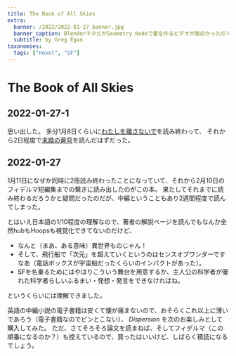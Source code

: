 ```yaml
---
title: The Book of All Skies
extra:
  banner: /2022/2022-01-27_banner.jpg
  banner_caption: BlenderネタだがGeometry Nodeで雷を作るビデオが面白かったので貼り付けてみる。不穏な空繋がりということで。合成が無茶苦茶だな。
  subtitle: by Greg Egan
taxonomies:
  tags: ["novel", "SF"]
---
```

# The Book of All Skies

## 2022-01-27-1

思い出した。
多分1月8日くらいに[わたしを離さないで](2022/2022-01-11/Never-let-me-go)を読み終わって、
それから2日程度で[未踏の蒼穹](2022/2022-01-11/Echoes-of-an-alien-sky)を読んだはずだった。

## 2022-01-27

1月11日になぜか同時に2冊読み終わったことになっていて、それから2月10日のフィデルマ短編集までの繋ぎに読み出したのがこの本。
果たしてそれまでに読み終わるだろうかと疑問だったのだが、中編ということもあり2週間程度で読んでしまった。

とはいえ日本語の1/10程度の理解なので、著者の解説ページを読んでもなんか全然hubもHoopsも視覚化できてないのだけど、

- なんと（まあ、ある意味）異世界ものじゃん！
- そして、飛行船で「次元」を超えていくというのはセンスオブワンダーですなあ（電話ボックスが宇宙船だったくらいのインパクトがあった）。
- SFを名乗るためにはやはりこういう舞台を用意するか、主人公の科学者が優れた科学者らしいふるまい・発想・発言をできなければね。

というくらいには理解できました。

英語の中編小説の電子書籍は安くて懐が痛まないので、おそらくこれ以上に薄いであろう（電子書籍なのでピンとこない）、 _Dispersion_ を次のお楽しみとして購入してみた。
ただ、さてそろそろ論文を読まねば、そしてフィデルマ（この順番になるのか？）も控えているので、買ったはいいけど、しばらく積読になるでしょう。
